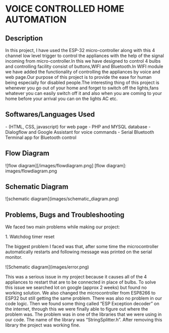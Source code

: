 <h1>VOICE CONTROLLED HOME AUTOMATION</h1>

<h2>Description</h2>
<p>In this project, I have used the ESP-32 micro-controller along with this 4 channel low level trigger to control the appliances with the help of the signal incoming from micro-controller.In this we have designed to control 4 bulbs and controlling facility consist of buttons,WIFI and Bluetooth.In WIFI module we have added the functionality of controlling the appliances by voice and web page.Our purpose of this project is to provide the ease for human being especially for disabled people.The interesting thing of this project is whenever you go out of your home and forget to switch off the lights,fans whatever you can easily switch off it and also when you are coming to your home before your arrival you can on the lights AC etc.</p>

<h2>Softwares/Languages Used</h2>
- (HTML, CSS, javascript) for web page
- PHP and MYSQL database
- Dialogflow and Google Assistant for voice commands
- Serial Bluetooth Terminal app for Bluetooth control

<h2>Flow Diagram</h2>
![flow diagram][/images/flowdiagram.png]
[flow diagram]: images/flowdiagram.png

<h2>Schematic Diagram</h2>
![schematic diagram](images/schematic_diagram.png)

<h2>Problems, Bugs and Troubleshooting</h2>
<p>We faced two main problems while making our project:</p>
1. Watchdog timer reset
<p>The biggest problem I faced was that, after some time the microcontroller automatically restarts and  following message was printed on the serial monitor.</p>
![Schematic diagram](images/error.png)
<p>This was a serious issue in my project because it causes all of the 4 appliances to restart that are to be connected in place of bulbs. To solve this issue we searched lot on google (approx 2 weeks) but found no working solution. We also changed the microcontroller from ESP8266 to ESP32 but still getting the same problem. There was also no problem in our code logic. Then we found some thing called “ESP Exception decoder” on the internet, through this we were finally able to figure out where the problem was. The problem was in one of the libraries that we were using in our code. The name of the library was “StringSplitter.h”. After removing this library the project was working fine.</p>
